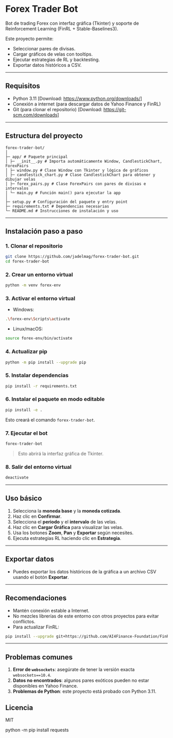 # Forex Trader Bot

Bot de trading Forex con interfaz gráfica (Tkinter) y soporte de Reinforcement Learning (FinRL + Stable-Baselines3).

Este proyecto permite:

* Seleccionar pares de divisas.
* Cargar gráficos de velas con tooltips.
* Ejecutar estrategias de RL y backtesting.
* Exportar datos históricos a CSV.

---

## Requisitos

* Python 3.11 [Download: https://www.python.org/downloads/]
* Conexión a internet (para descargar datos de Yahoo Finance y FinRL)
* Git (para clonar el repositorio) [Download: https://git-scm.com/downloads]

---

## Estructura del proyecto

```
forex-trader-bot/
│
├─ app/ # Paquete principal
│ ├─ __init__.py # Importa automáticamente Window, CandlestickChart, ForexPairs
│ ├─ window.py # Clase Window con Tkinter y lógica de gráficos
│ ├─ candlestick_chart.py # Clase CandlestickChart para obtener y dibujar velas
│ ├─ forex_pairs.py # Clase ForexPairs con pares de divisas e intervalos
│ └─ main.py # Función main() para ejecutar la app
│
├─ setup.py # Configuración del paquete y entry point
├─ requirements.txt # Dependencias necesarias
└─ README.md # Instrucciones de instalación y uso
```

---

## Instalación paso a paso

### 1. Clonar el repositorio

```bash
git clone https://github.com/jadelmag/forex-trader-bot.git
cd forex-trader-bot
```

### 2. Crear un entorno virtual

```bash
python -m venv forex-env
```

### 3. Activar el entorno virtual

* Windows:

```bash
.\forex-env\Scripts\activate
```

* Linux/macOS:

```bash
source forex-env/bin/activate
```

### 4. Actualizar pip

```bash
python -m pip install --upgrade pip
```

### 5. Instalar dependencias

```bash
pip install -r requirements.txt
```

### 6. Instalar el paquete en modo editable

```bash
pip install -e .
```

Esto creará el comando `forex-trader-bot`.

### 7. Ejecutar el bot

```bash
forex-trader-bot
```

> Esto abrirá la interfaz gráfica de Tkinter.

### 8. Salir del entorno virtual

```bash
deactivate
```

---

## Uso básico

1. Selecciona la **moneda base** y la **moneda cotizada**.
2. Haz clic en **Confirmar**.
3. Selecciona el **periodo** y el **intervalo** de las velas.
4. Haz clic en **Cargar Gráfica** para visualizar las velas.
5. Usa los botones **Zoom**, **Pan** y **Exportar** según necesites.
6. Ejecuta estrategias RL haciendo clic en **Estrategia**.

---

## Exportar datos

* Puedes exportar los datos históricos de la gráfica a un archivo CSV usando el botón **Exportar**.

---

## Recomendaciones

* Mantén conexión estable a Internet.
* No mezcles librerías de este entorno con otros proyectos para evitar conflictos.
* Para actualizar FinRL:

```bash
pip install --upgrade git+https://github.com/AI4Finance-Foundation/FinRL.git
```

---

## Problemas comunes

1. **Error de `websockets`**: asegúrate de tener la versión exacta `websockets==10.4`.
2. **Datos no encontrados**: algunos pares exóticos pueden no estar disponibles en Yahoo Finance.
3. **Problemas de Python**: este proyecto está probado con Python 3.11.

## Licencia

MIT


python -m pip install requests 